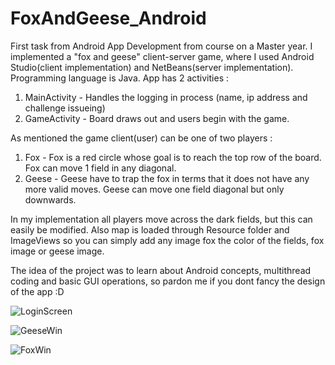 # FoxAndGeese_Android
First task from Android App Development from course on a Master year. 
I implemented a "fox and geese" client-server game, where I used Android Studio(client implementation) and NetBeans(server implementation). Programming language is Java.
App has 2 activities : 
  1. MainActivity - Handles the logging in process (name, ip address and challenge issueing)
  2. GameActivity - Board draws out and users begin with the game.

As mentioned the game client(user) can be one of two players : 
  1. Fox - Fox is a red circle whose goal is to reach the top row of the board. Fox can move 1 field in any diagonal.
  2. Geese - Geese have to trap the fox in terms that it does not have any more valid moves. Geese can move one field diagonal but only downwards.

In my implementation all players move across the dark fields, but this can easily be modified. Also map is loaded through Resource folder and ImageViews so 
you can simply add any image fox the color of the fields, fox image or geese image. 

The idea of the project was to learn about Android concepts, multithread coding and basic GUI operations, so pardon me if you dont fancy the design of the app :D 



![LoginScreen](https://github.com/petarstamenkovic/FoxAndGeese_Android/assets/113508828/2746ebc2-a7f0-46c8-ab01-33fd193ca640)


![GeeseWin](https://github.com/petarstamenkovic/FoxAndGeese_Android/assets/113508828/68edd1bf-72fa-4fb0-b19b-af9565d3718b)


![FoxWin](https://github.com/petarstamenkovic/FoxAndGeese_Android/assets/113508828/a01b4c0b-9c64-4c51-bbf2-6b2dd1a7b4f2)
